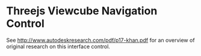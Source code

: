 Threejs Viewcube Navigation Control
===================================

See http://www.autodeskresearch.com/pdf/p17-khan.pdf for an overview of
original research on this interface control.
